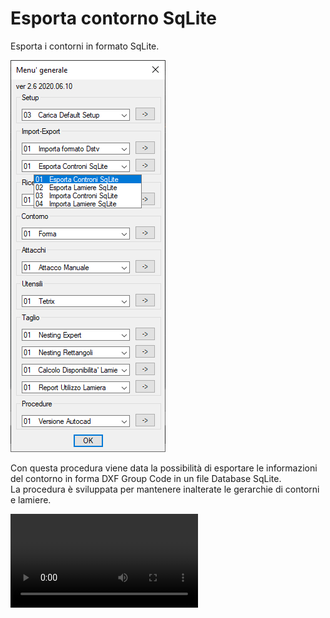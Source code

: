 # Esporta contorno SqLite

Esporta i contorni in formato SqLite.

![Esporta contorno SqLite](/public/import-export/esporta-contorno-sqlite.png)

Con questa procedura viene data la possibilità di esportare le informazioni del contorno in forma DXF Group Code in un file Database SqLite.<br />
La procedura è sviluppata per mantenere inalterate le gerarchie di contorni e lamiere.

<video controls>
    <source src="/public/import-export/esporta-contorno-sqlite.mp4" type="video/mp4">
</video>
